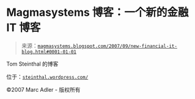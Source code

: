 <!--yml

分类：未分类

日期：2024-05-18 05:07:16

-->

# Magmasystems 博客：一个新的金融 IT 博客

> 来源：[`magmasystems.blogspot.com/2007/09/new-financial-it-blog.html#0001-01-01`](http://magmasystems.blogspot.com/2007/09/new-financial-it-blog.html#0001-01-01)

Tom Steinthal 的博客

位于：[`steinthal.wordpress.com/`](http://steinthal.wordpress.com/)

©2007 Marc Adler - 版权所有
